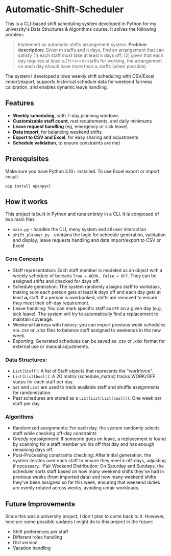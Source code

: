 # Automatic-Shift-Scheduler

This is a CLI-based shift scheduling system developed in Python for my university's Data Structures & Algorithms course.
It solves the following problem:
> Implement an automatic shifts arrangement system. **Problem description:** Given m staffs and n days, find an arrangement that can satisfy (1) each staff must take at least k days off; (2) given that each day requires at least aᵢ(1<=i<=n) staffs for working, the arrangement on each day should have more than aᵢ staffs (when possible).

The system I developed allows weekly shift scheduling with CSV/Excel import/export, supports historical schedule data for weekend fairness calibration, and enables dynamic leave handling.

## Features
- **Weekly scheduling**, with 7-day planning windows
- **Customizable staff count**, rest requirements, and daily minimums
- **Leave request handling** (eg, emergency or sick leave)
- **Data import**, for balancing weekend shifts
- **Export to CSV and Excel**, for easy sharing and adjustments
- **Schedule validation**, to ensure constraints are met

## Prerequisites 
Make sure you have Python 3.10+ installed. To use Excel export or import, install:

```
pip install openpyxl
```

## How it works 
This project is built in Python and runs entirely in a CLI. It is composed of two main files 
- ```main.py``` - handles the CLI, meny system and all user interaction 
- ```shift_planner.py``` - contains the logic for schedule generation, validation and display; leave requests handling and data import/export to CSV or Excel

### Core Concepts
- Staff representation: Each staff member is modeled as an object with a weekly schedule of boleans ```True = WORK, False = OFF```. They can be assigned shifts and checked for days off.
- Schedule generation: The system randomly assigns staff to workdays, making sure each person gets at least **k** days off and each day gets at least **aᵢ** staff. If a person is overbooked, shifts are removed to ensure they meet their off-day requirement.
- Leave handling: You can mark specific staff as ```OFF``` on a given day (e.g, sick leave). The system will try to automatically find a replacement to maintain coverage.
- Weekend fairness with history: you can import previous week schedules via .csv or .xlsx files to balance staff assigned to weekends in the new week.
- Exporting: Generated schedules can be saved as .csv or .xlsx format for external use or manual adjustments.

### Data Structures: 
- ```List[Staff]```: A list of Staff objects that represents the "workforce".
- ```List[List[bool]]```: A 2D matrix (schedule_matrix) tracks WORK/OFF status for each staff per day.
- ```Set``` and ```List``` are used to track available staff and shuffle assignments for randomization.
- Past schedures are stored as a ```List[List[List[bool]]]```. One week per staff per day
### Algorithms 
- Randomized assignments: For each day, the system randomly selects staff while checking off-day constraints
- Greedy reassignment: If someone goes on leave, a replacement is found by scanning for a staff member wo his off that day and has enough remaining days off.
- Post-Processing constraints checking: After initial generation, the system iterates over each staff to ensure they meet k off-days, adjusting if necessary.
-Fair Weekend Distribution: On Saturday and Sundays, the scheduler sorts staff based on how many weekend shifts they've had in previous weeks (from imported data) and how many weekend shifts they've been assigned so far this week, ensuring that weekend duties are evenly rotated across weeks, avoiding unfair workloads. 

## Future Improvements
Since this was a university project, I don't plan to come back to it. However, here are some possible updates I might do to this project in the future: 
- Shift preferences per staff
- Different roles handling
- GUI version
- Vacation handling
